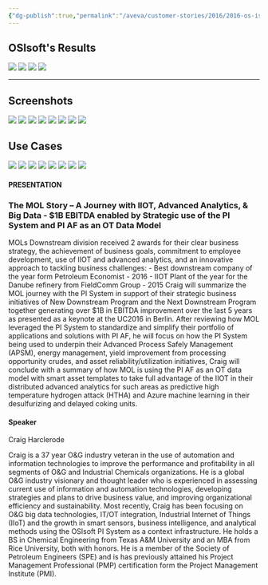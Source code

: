 ```yaml
---
{"dg-publish":true,"permalink":"/aveva/customer-stories/2016/2016-os-isoft-the-mol-story-a-journey-with-iiot-advanced-analytics-and-big-data-1-b-ebitda-enabled-by-strategic-use-of-the-pi-system-and-pi-af-as-an-ot-data-model/"}
---
```


## OSIsoft's Results
![](https://i.imgur.com/E3hyAvq.png)
![](https://i.imgur.com/LA5UQNo.png)
![](https://i.imgur.com/BuJhzPt.png)
![](https://i.imgur.com/Ixtye7h.png)

---
## Screenshots
![](https://i.imgur.com/3fggrxG.png)
![](https://i.imgur.com/IkKNFvk.png)
![](https://i.imgur.com/LELNSEJ.png)
![](https://i.imgur.com/jLIwl9Y.png)
![](https://i.imgur.com/Oj2fQwm.png)
![](https://i.imgur.com/yj6760N.png)
![](https://i.imgur.com/3shvdx8.png)
![](https://i.imgur.com/p4LEPrm.png)

## Use Cases
![](https://i.imgur.com/kHV0cUc.png)
![](https://i.imgur.com/rH9ljUF.png)
![](https://i.imgur.com/6LN2rq8.png)
![](https://i.imgur.com/DW7kkoe.png)
![](https://i.imgur.com/kWLvjv6.png)
![](https://i.imgur.com/m2qpCeo.png)
![](https://i.imgur.com/ptBI4Gx.png)
![](https://i.imgur.com/2OodMOj.png)

#### PRESENTATION

### The MOL Story – A Journey with IIOT, Advanced Analytics, & Big Data - $1B EBITDA enabled by Strategic use of the PI System and PI AF as an OT Data Model

MOLs Downstream division received 2 awards for their clear business strategy, the achievement of business goals, commitment to employee development, use of IIOT and advanced analytics, and an innovative approach to tackling business challenges: - Best downstream company of the year form Petroleum Economist - 2016 - IIOT Plant of the year for the Danube refinery from FieldComm Group - 2015 Craig will summarize the MOL journey with the PI System in support of their strategic business initiatives of New Downstream Program and the Next Downstream Program together generating over $1B in EBITDA improvement over the last 5 years as presented as a keynote at the UC2016 in Berlin. After reviewing how MOL leveraged the PI System to standardize and simplify their portfolio of applications and solutions with PI AF, he will focus on how the PI System being used to underpin their Advanced Process Safely Management (APSM), energy management, yield improvement from processing opportunity crudes, and asset reliability/utilization initiatives, Craig will conclude with a summary of how MOL is using the PI AF as an OT data model with smart asset templates to take full advantage of the IIOT in their distributed advanced analytics for such areas as predictive high temperature hydrogen attack (HTHA) and Azure machine learning in their desulfurizing and delayed coking units.

#### Speaker

Craig Harclerode

Craig is a 37 year O&G industry veteran in the use of automation and information technologies to improve the performance and profitability in all segments of O&G and Industrial Chemicals organizations. He is a global O&G industry visionary and thought leader who is experienced in assessing current use of information and automation technologies, developing strategies and plans to drive business value, and improving organizational efficiency and sustainability. Most recently, Craig has been focusing on O&G big data technologies, IT/OT integration, Industrial Internet of Things (IIoT) and the growth in smart sensors, business intelligence, and analytical methods using the OSIsoft PI System as a context infrastructure. He holds a BS in Chemical Engineering from Texas A&M University and an MBA from Rice University, both with honors. He is a member of the Society of Petroleum Engineers (SPE) and is has previously attained his Project Management Professional (PMP) certification form the Project Management Institute (PMI).